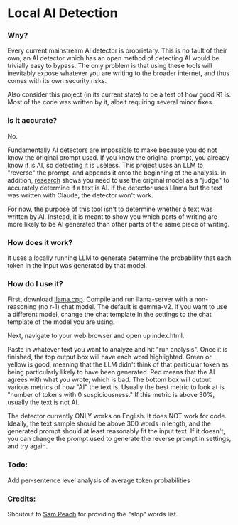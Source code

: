 # Local AI Detection
### Why?
Every current mainstream AI detector is proprietary. This is no fault of their own, an AI detector which has an open method of detecting AI would be trivially easy to bypass. The only problem is that using these tools will inevitably expose whatever you are writing to the broader internet, and thus comes with its own security risks.


Also consider this project (in its current state) to be a test of how good R1 is. Most of the code was written by it, albeit requiring several minor fixes.

### Is it accurate?
No.


Fundamentally AI detectors are impossible to make because you do not know the original prompt used. If you know the original prompt, you already know it is AI, so detecting it is useless. This project uses an LLM to "reverse" the prompt, and appends it onto the beginning of the analysis. In addition, [research](https://github.com/BaleChen/nlu-final-project/blob/main/NLU-final-paper.pdf) shows you need to use the original model as a "judge" to accurately determine if a text is AI. If the detector uses Llama but the text was written with Claude, the detector won't work. 


For now, the purpose of this tool isn't to determine whether a text was written by AI. Instead, it is meant to show you which parts of writing are more likely to be AI generated than other parts of the same piece of writing.

### How does it work?
It uses a locally running LLM to generate determine the probability that each token in the input was generated by that model.


### How do I use it?
First, download [llama.cpp](https://github.com/ggerganov/llama.cpp). Compile and run llama-server with a non-reasoning (no r-1) chat model. The default is gemma-v2. If you want to use a different model, change the chat template in the settings to the chat template of the model you are using.


Next, navigate to your web browser and open up index.html.


Paste in whatever text you want to analyze and hit "run analysis". Once it is finished, the top output box will have each word highlighted. Green or yellow is good, meaning that the LLM didn't think of that particular token as being particularly likely to have been generated. Red means that the AI agrees with what you wrote, which is bad. The bottom box will output various metrics of how "AI" the text is. Usually the best metric to look at is "number of tokens with 0 suspiciousness." If this metric is above 30%, usually the text is not AI.


The detector currently ONLY works on English. It does NOT work for code. Ideally, the text sample should be above 300 words in length, and the generated prompt should at least reasonably fit the input text. If it doesn't, you can change the prompt used to generate the reverse prompt in settings, and try again.


### Todo:
Add per-sentence level analysis of average token probabilities


### Credits:
Shoutout to [Sam Peach](https://github.com/sam-paech/antislop-sampler) for providing the "slop" words list.
